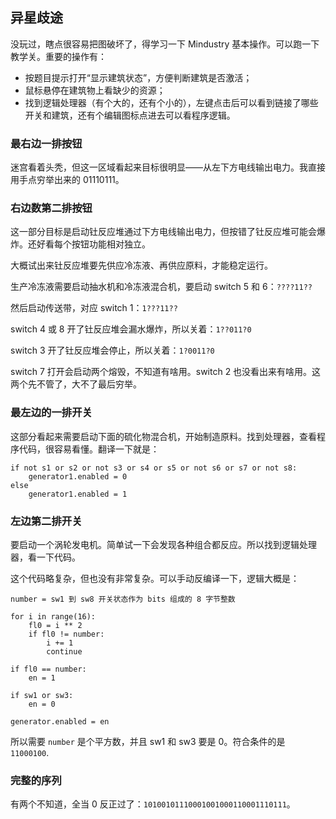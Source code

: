 ## 异星歧途

没玩过，瞎点很容易把图破坏了，得学习一下 Mindustry 基本操作。可以跑一下教学关。重要的操作有：

- 按题目提示打开“显示建筑状态”，方便判断建筑是否激活；
- 鼠标悬停在建筑物上看缺少的资源；
- 找到逻辑处理器（有个大的，还有个小的），左键点击后可以看到链接了哪些开关和建筑，还有个编辑图标点进去可以看程序逻辑。

### 最右边一排按钮

迷宫看着头秃，但这一区域看起来目标很明显——从左下方电线输出电力。我直接用手点穷举出来的 01110111。

### 右边数第二排按钮

这一部分目标是启动钍反应堆通过下方电线输出电力，但按错了钍反应堆可能会爆炸。还好看每个按钮功能相对独立。

大概试出来钍反应堆要先供应冷冻液、再供应原料，才能稳定运行。

生产冷冻液需要启动抽水机和冷冻液混合机，要启动 switch 5 和 6：`????11??`

然后启动传送带，对应 switch 1：`1???11??`

switch 4 或 8 开了钍反应堆会漏水爆炸，所以关着：`1??011?0`

switch 3 开了钍反应堆会停止，所以关着：`1?0011?0`

switch 7 打开会启动两个熔毁，不知道有啥用。switch 2 也没看出来有啥用。这两个先不管了，大不了最后穷举。

### 最左边的一排开关

这部分看起来需要启动下面的硫化物混合机，开始制造原料。找到处理器，查看程序代码，很容易看懂。翻译一下就是：

```
if not s1 or s2 or not s3 or s4 or s5 or not s6 or s7 or not s8:
    generator1.enabled = 0
else
    generator1.enabled = 1
```

### 左边第二排开关

要启动一个涡轮发电机。简单试一下会发现各种组合都反应。所以找到逻辑处理器，看一下代码。

这个代码略复杂，但也没有非常复杂。可以手动反编译一下，逻辑大概是：

```
number = sw1 到 sw8 开关状态作为 bits 组成的 8 字节整数

for i in range(16):
    fl0 = i ** 2
    if fl0 != number:
        i += 1
        continue
        
if fl0 == number:
    en = 1

if sw1 or sw3:
    en = 0

generator.enabled = en
```

所以需要 `number` 是个平方数，并且 sw1 和 sw3 要是 0。符合条件的是 `11000100`.

### 完整的序列

有两个不知道，全当 0 反正过了：`10100101110001001000110001110111`。